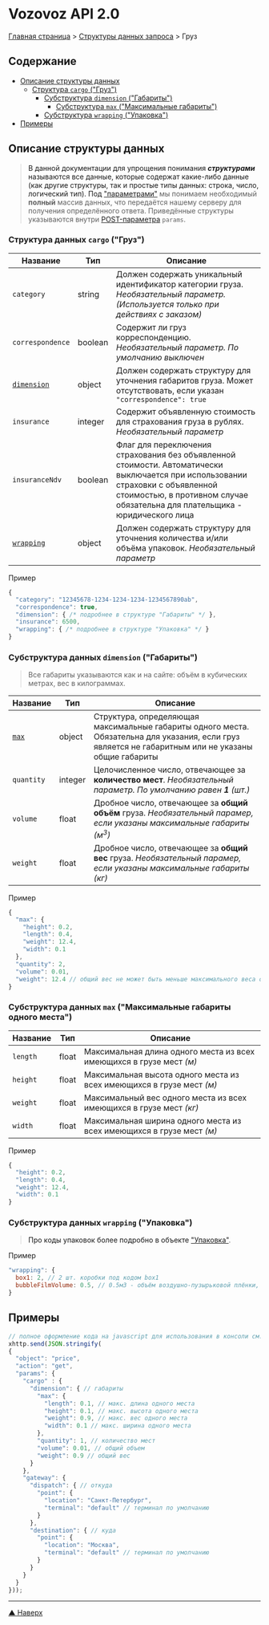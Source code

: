 # <a name="up"/>Vozovoz API 2.0

[Главная страница](/README.md) > [Структуры данных запроса](index.md) > Груз

## Содержание

* [Описание структуры данных](#struct)
    * [Структура `cargo` ("Груз")](#cargo)
        * [Субструктура `dimension` ("Габариты")](#dimension)
            * [Субструктура `max` ("Максимальные габариты")](#max)
        * [Субструктура `wrapping` ("Упаковка")](#wrapping)
* [Примеры](#example)


## <a name="struct"/>Описание структуры данных

>В данной документации для упрощения понимания **_структурами_** называются все данные, которые содержат какие-либо данные
>(как другие структуры, так и простые типы данных: строка, число, логический тип).
>Под ["параметрами"](../params/index.md) мы понимаем необходимый **полный** массив данных, что передаётся нашему серверу
>для получения определённого ответа. Приведённые структуры указываются внутри [POST-параметра](../params/post.md) `params`.


### <a name="cargo"/>Структура данных `cargo` ("Груз")

| Название      | Тип       | Описание |
| --------      | ---       | -------- |
| `category`    | string    | Должен содержать уникальный идентификатор категории груза. _Необязательный параметр. (Используется только при действиях с заказом)_ |
| `correspondence` | boolean | Содержит ли груз корреспонденцию. _Необязательный параметр. По умолчанию выключен_ |
| [`dimension`](#dimension) | object | Должен содержать структуру для уточнения габаритов груза. Может отсутствовать, если указан `"correspondence": true` |
| `insurance`   | integer   | Содержит объявленную стоимость для страхования груза в рублях. _Необязательный параметр_ |
| `insuranceNdv` | boolean  | Флаг для переключения страхования без объявленной стоимости. Автоматически выключается при использовании страховки с объявленной стоимостью, в противном случае обязательна для плательщика - юридического лица |
| [`wrapping`](#wrapping) | object | Должен содержать структуру для уточнения количества и/или объёма упаковок. _Необязательный параметр_ |

Пример

```javascript
{
  "category": "12345678-1234-1234-1234-1234567890ab",
  "correspondence": true,
  "dimension": { /* подробнее в структуре "Габариты" */ },
  "insurance": 6500,
  "wrapping": { /* подробнее в структуре "Упаковка" */ }
}
```


### <a name="dimension"/>Субструктура данных `dimension` ("Габариты")

>Все габариты указываются как и на сайте: объём в кубических метрах, вес в килограммах.

| Название      | Тип       | Описание |
| --------      | ---       | -------- |
| [`max`](#max) | object    | Структура, определяющая максимальные габариты одного места. Обязательна для указания, если груз является не габаритным или не указаны общие габариты |
| `quantity`    | integer   | Целочисленное число, отвечающее за **количество мест**. _Необязательный параметр. По умолчанию равен **1** (шт.)_ |
| `volume`      | float     | Дробное число, отвечающее за **общий объём** груза. _Необязательный парамер, если указаны максимальные габариты (м<sup>3</sup>)_ |
| `weight`      | float     | Дробное число, отвечающее за **общий вес** груза. _Необязательный парамер, если указаны максимальные габариты (кг)_ |

Пример

```javascript
{
  "max": {
    "height": 0.2,
    "length": 0.4,
    "weight": 12.4,
    "width": 0.1
  },
  "quantity": 2,
  "volume": 0.01,
  "weight": 12.4 // общий вес не может быть меньше максимального веса одного места
}
```

### <a name="max"/>Субструктура данных `max` ("Максимальные габариты одного места")

| Название      | Тип       | Описание                                                              |
| --------      | ---       |-----------------------------------------------------------------------|
| `length`      | float     | Максимальная длина одного места из всех имеющихся в грузе мест _(м)_ |
| `height`      | float     | Максимальная высота одного места из всех имеющихся в грузе мест _(м)_                        |
| `weight`      | float     | Максимальный вес одного места из всех имеющихся в грузе мест _(кг)_                          |
| `width`       | float     | Максимальная ширина одного места из всех имеющихся в грузе мест _(м)_                        |

Пример

```javascript
{
  "height": 0.2,
  "length": 0.4,
  "weight": 12.4,
  "width": 0.1
}
```

### <a name="wrapping"/>Cубструктура данных `wrapping` ("Упаковка")

> Про коды упаковок более подробно в объекте ["Упаковка"](../object/wrapping.md).

Пример

```javascript
"wrapping": {
  box1: 2, // 2 шт. коробки под кодом box1
  bubbleFilmVolume: 0.5, // 0.5м3 - объём воздушно-пузырьковой плёнки, необходимый для упаковки
}
```

## <a name="example"/>Примеры

```javascript
// полное оформление кода на javascript для использования в консоли см. в разделе "Быстрый старт"
xhttp.send(JSON.stringify(
{
  "object": "price",
  "action": "get",
  "params": {
    "cargo" : {
      "dimension": { // габариты
        "max": {
          "length": 0.1, // макс. длина одного места
          "height": 0.1, // макс. высота одного места
          "weight": 0.9, // макс. вес одного места
          "width": 0.1 // макс. ширина одного места
        },
        "quantity": 1, // количество мест
        "volume": 0.01, // общий объем
        "weight": 0.9 // общий вес
      }
    },
    "gateway": {
      "dispatch": { // откуда
        "point": {
          "location": "Санкт-Петербург",
          "terminal": "default" // терминал по умолчанию
        }
      },
      "destination": { // куда
        "point": {
          "location": "Москва",
          "terminal": "default" // терминал по умолчанию
        }
      }
    }
  }
}));
```

***
[▲ Наверх](#up)